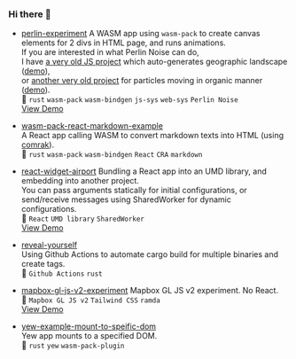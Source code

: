 ### Hi there 👋

- [perlin-experiment](https://github.com/minagawah/perlin-experiment)
A WASM app using `wasm-pack` to create canvas elements for 2 divs in HTML page, and runs animations.  
If you are interested in what Perlin Noise can do,  
I have [a very old JS project](https://github.com/minagawah/perlin-noise-worldmap)
which auto-generates geographic landscape ([demo](http://tokyo800.jp/minagawah/perlin-noise-worldmap/)),  
or [another very old project](https://github.com/minagawah/rust-perlin-wasm-test-2)
for particles moving in organic manner ([demo](http://tokyo800.jp/minagawah/rust-perlin-wasm-test-2/)).  
:pushpin: `rust` `wasm-pack` `wasm-bindgen` `js-sys` `web-sys` `Perlin Noise`  
[View Demo](http://tokyo800.jp/mina/perlin-experiment/)

- [wasm-pack-react-markdown-example](https://github.com/minagawah/wasm-pack-react-markdown-example)  
A React app calling WASM to convert markdown texts into HTML (using [comrak](https://crates.io/crates/comrak)).  
:pushpin: `rust` `wasm-pack` `wasm-bindgen` `React` `CRA` `markdown`

- [react-widget-airport](https://github.com/minagawah/react-widget-airport)
Bundling a React app into an UMD library, and embedding into another project.  
You can pass arguments statically for initial configurations,
or send/receive messages using SharedWorker for dynamic configurations.  
:pushpin: `React` `UMD library` `SharedWorker`  
[View Demo](http://tokyo800.jp/mina/react-widget-airport/)

- [reveal-yourself](https://github.com/minagawah/reveal-yourself)  
Using Github Actions to automate cargo build for multiple binaries and create tags.  
:pushpin: `Github Actions` `rust`

- [mapbox-gl-js-v2-experiment](https://github.com/minagawah/mapbox-gl-js-v2-experiment)
Mapbox GL JS v2 experiment. No React.  
:pushpin: `Mapbox GL JS v2` `Tailwind CSS` `ramda`  
[View Demo](http://tokyo800.jp/mina/mapbox-gl-js-v2-experiment/)

- [yew-example-mount-to-speific-dom](https://github.com/minagawah/yew-example-mount-to-speific-dom)  
Yew app mounts to a specified DOM.  
:pushpin: `rust` `yew`  `wasm-pack-plugin`

<!--
**minagawah/minagawah** is a ✨ _special_ ✨ repository because its `README.md` (this file) appears on your GitHub profile.

Here are some ideas to get you started:

- 🔭 I’m currently working on ...
- 🌱 I’m currently learning ...
- 👯 I’m looking to collaborate on ...
- 🤔 I’m looking for help with ...
- 💬 Ask me about ...
- 📫 How to reach me: ...
- 😄 Pronouns: ...
- ⚡ Fun fact: ...
-->
